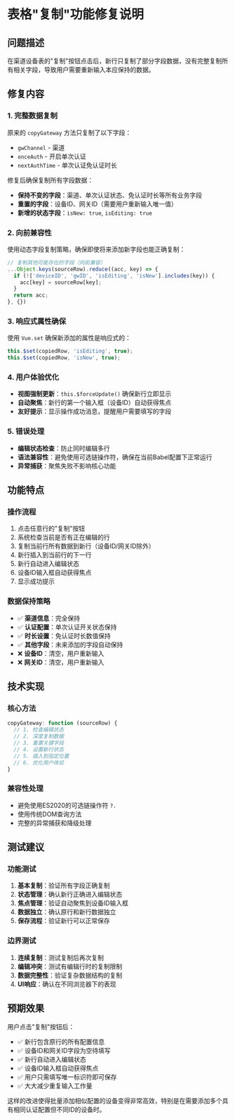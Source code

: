# 表格"复制"功能修复说明

## 问题描述
在渠道设备表的"复制"按钮点击后，新行只复制了部分字段数据，没有完整复制所有相关字段，导致用户需要重新输入本应保持的数据。

## 修复内容

### 1. 完整数据复制
原来的 `copyGateway` 方法只复制了以下字段：
- `gwChannel` - 渠道
- `onceAuth` - 开启单次认证 
- `nextAuthTime` - 单次认证免认证时长

修复后确保复制所有字段数据：
- **保持不变的字段**：渠道、单次认证状态、免认证时长等所有业务字段
- **重置的字段**：设备ID、网关ID（需要用户重新输入唯一值）
- **新增的状态字段**：`isNew: true`, `isEditing: true`

### 2. 向前兼容性
使用动态字段复制策略，确保即使将来添加新字段也能正确复制：
```javascript
// 复制其他可能存在的字段（向前兼容）
...Object.keys(sourceRow).reduce((acc, key) => {
  if (!['deviceID', 'gwID', 'isEditing', 'isNew'].includes(key)) {
    acc[key] = sourceRow[key];
  }
  return acc;
}, {})
```

### 3. 响应式属性确保
使用 `Vue.set` 确保新添加的属性是响应式的：
```javascript
this.$set(copiedRow, 'isEditing', true);
this.$set(copiedRow, 'isNew', true);
```

### 4. 用户体验优化
- **视图强制更新**：`this.$forceUpdate()` 确保新行立即显示
- **自动聚焦**：新行的第一个输入框（设备ID）自动获得焦点
- **友好提示**：显示操作成功消息，提醒用户需要填写的字段

### 5. 错误处理
- **编辑状态检查**：防止同时编辑多行
- **语法兼容性**：避免使用可选链操作符，确保在当前Babel配置下正常运行
- **异常捕获**：聚焦失败不影响核心功能

## 功能特点

### 操作流程
1. 点击任意行的"复制"按钮
2. 系统检查当前是否有正在编辑的行
3. 复制当前行所有数据到新行（设备ID/网关ID除外）
4. 新行插入到当前行的下一行
5. 新行自动进入编辑状态
6. 设备ID输入框自动获得焦点
7. 显示成功提示

### 数据保持策略
- ✅ **渠道信息**：完全保持
- ✅ **认证配置**：单次认证开关状态保持
- ✅ **时长设置**：免认证时长数值保持
- ✅ **其他字段**：未来添加的字段自动保持
- ❌ **设备ID**：清空，用户重新输入
- ❌ **网关ID**：清空，用户重新输入

## 技术实现

### 核心方法
```javascript
copyGateway: function (sourceRow) {
  // 1. 检查编辑状态
  // 2. 深度复制数据
  // 3. 重置关键字段
  // 4. 设置新行状态
  // 5. 插入到指定位置
  // 6. 优化用户体验
}
```

### 兼容性处理
- 避免使用ES2020的可选链操作符 `?.`
- 使用传统DOM查询方法
- 完整的异常捕获和降级处理

## 测试建议

### 功能测试
1. **基本复制**：验证所有字段正确复制
2. **状态管理**：确认新行正确进入编辑状态
3. **焦点管理**：验证自动聚焦到设备ID输入框
4. **数据独立**：确认原行和新行数据独立
5. **保存流程**：验证新行可以正常保存

### 边界测试
1. **连续复制**：测试复制后再次复制
2. **编辑冲突**：测试有编辑行时的复制限制
3. **数据完整性**：验证复杂数据结构的复制
4. **UI响应**：确认在不同浏览器下的表现

## 预期效果

用户点击"复制"按钮后：
- ✅ 新行包含原行的所有配置信息
- ✅ 设备ID和网关ID字段为空待填写
- ✅ 新行自动进入编辑状态
- ✅ 设备ID输入框自动获得焦点
- ✅ 用户只需填写唯一标识符即可保存
- ✅ 大大减少重复输入工作量

这样的改进使得批量添加相似配置的设备变得非常高效，特别是在需要添加多个具有相同认证配置但不同ID的设备时。
